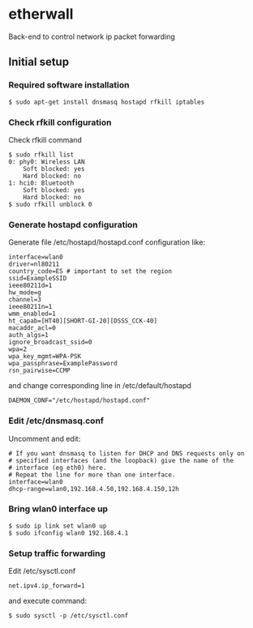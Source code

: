 # etherwall
Back-end to control network ip packet forwarding

## Initial setup

### Required software installation

```
$ sudo apt-get install dnsmasq hostapd rfkill iptables
```

### Check rfkill configuration

Check rfkill command

```
$ sudo rfkill list
0: phy0: Wireless LAN
	Soft blocked: yes
	Hard blocked: no
1: hci0: Bluetooth
	Soft blocked: yes
	Hard blocked: no
$ sudo rfkill unblock 0
```

### Generate hostapd configuration

Generate file /etc/hostapd/hostapd.conf configuration like:

```
interface=wlan0
driver=nl80211
country_code=ES # important to set the region
ssid=ExampleSSID
ieee80211d=1
hw_mode=g
channel=3
ieee80211n=1
wmm_enabled=1
ht_capab=[HT40][SHORT-GI-20][DSSS_CCK-40]
macaddr_acl=0
auth_algs=1
ignore_broadcast_ssid=0
wpa=2
wpa_key_mgmt=WPA-PSK
wpa_passphrase=ExamplePassword
rsn_pairwise=CCMP
```

and change corresponding line in /etc/default/hostapd

```
DAEMON_CONF="/etc/hostapd/hostapd.conf"
```

### Edit /etc/dnsmasq.conf

Uncomment and edit:

```
# If you want dnsmasq to listen for DHCP and DNS requests only on
# specified interfaces (and the loopback) give the name of the
# interface (eg eth0) here.
# Repeat the line for more than one interface.
interface=wlan0
dhcp-range=wlan0,192.168.4.50,192.168.4.150,12h
```
### Bring wlan0 interface up

```
$ sudo ip link set wlan0 up
$ sudo ifconfig wlan0 192.168.4.1
```

### Setup traffic forwarding

Edit /etc/sysctl.conf

```
net.ipv4.ip_forward=1
```

and execute command:

```
$ sudo sysctl -p /etc/sysctl.conf
```
